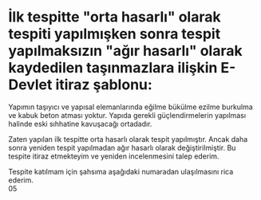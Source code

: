 # İlk tespitte "orta hasarlı" olarak tespiti yapılmışken sonra tespit yapılmaksızın "ağır hasarlı" olarak kaydedilen taşınmazlara ilişkin E-Devlet itiraz şablonu:

Yapımın taşıyıcı ve yapısal elemanlarında eğilme bükülme ezilme burkulma ve kabuk beton atması yoktur. Yapıda gerekli güçlendirmelerin yapılması halinde eski sıhhatine kavuşacağı ortadadır.

Zaten yapılan ilk tespitte orta hasarlı olarak tespit yapılmıştır. Ancak daha sonra yeniden tespit yapılmadan ağır hasarlı olarak değiştirilmiştir. Bu tespite itiraz etmekteyim ve yeniden incelenmesini talep ederim.

Tespite katılmam için şahsıma aşağıdaki numaradan ulaşılmasını rica ederim.  
05
